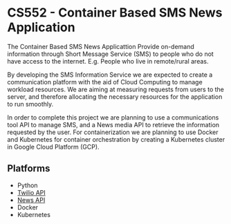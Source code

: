 # CS552 - Container Based SMS News Application

The Container Based SMS News Applicattion Provide on-demand information through Short Message Service (SMS) to people who do not have access to the internet. E.g. People who live in remote/rural areas. 

By developing the SMS Information Service we are expected to create a communication platform with the aid of Cloud Computing to manage workload resources. We are aiming at measuring requests from users to the server, and therefore allocating the necessary resources for the application to run smoothly. 

In order to complete this project we are planning to use a communications tool API to manage SMS, and a News media API to retrieve the information requested by the user. For containerization we are planning to use Docker and Kubernetes for container orchestration by creating a Kubernetes cluster in Google Cloud Platform (GCP). 



## Platforms

- Python
- [Twilio API](https://www.twilio.com/)
- [News API](https://newsapi.org/)
- Docker
- Kubernetes


